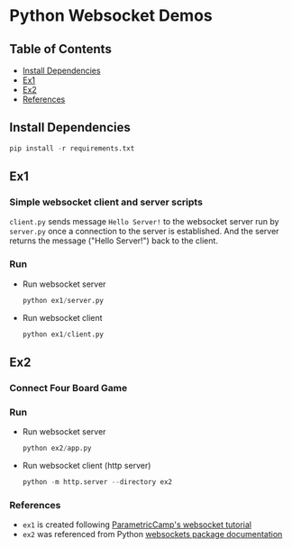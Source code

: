 
# Python Websocket Demos

## Table of Contents

- [Install Dependencies](#install-dependencies)
- [Ex1](#ex1)
- [Ex2](#ex2)
- [References](#references)

## Install Dependencies

```python
pip install -r requirements.txt
```

## Ex1

### Simple websocket client and server scripts

`client.py` sends message `Hello Server!` to the websocket server run by `server.py` once a connection to the server is established. And the server returns the message ("Hello Server!") back to the client.

### Run

- Run websocket server
    ```python
    python ex1/server.py
    ```
- Run websocket client
    ```python
    python ex1/client.py
    ```

## Ex2

### Connect Four Board Game

### Run

- Run websocket server
    ```python
    python ex2/app.py
    ```
- Run websocket client (http server)
    ```python
    python -m http.server --directory ex2
    ```

### References

- `ex1` is created following [ParametricCamp's websocket tutorial](https://youtu.be/tgtb9iucOts?list=PLx3k0RGeXZ_wZ_gYpYXfH6FTK7e0cDL0k)
- `ex2` was referenced from Python [websockets package documentation](https://websockets.readthedocs.io/en/stable/index.html)
